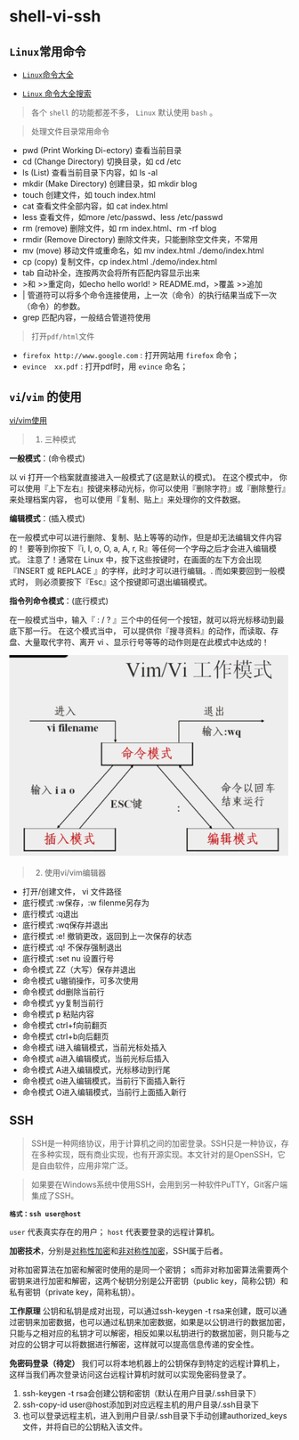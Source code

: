 # shell-vi-ssh

## `Linux`常用命令

- [`Linux`命令大全](http://code.ziqiangxuetang.com/linux/linux-command-manual.html)

- [`Linux` 命令大全搜索](http://man.linuxde.net/)

> 各个 `shell` 的功能都差不多， `Linux` 默认使用 `bash` 。

> 处理文件目录常用命令

- pwd (Print Working Di-ectory) 查看当前目录
- cd (Change Directory) 切换目录，如 cd /etc
- ls (List) 查看当前目录下内容，如 ls -al
- mkdir (Make Directory) 创建目录，如 mkdir blog
- touch 创建文件，如 touch index.html
- cat 查看文件全部内容，如 cat index.html
- less 查看文件，如more /etc/passwd、less /etc/passwd
- rm (remove) 删除文件，如 rm index.html、rm -rf  blog
- rmdir (Remove Directory) 删除文件夹，只能删除空文件夹，不常用
- mv (move) 移动文件或重命名，如 mv index.html ./demo/index.html
- cp (copy) 复制文件，cp index.html ./demo/index.html
- tab 自动补全，连按两次会将所有匹配内容显示出来
- \>和 >>重定向，如echo hello world! > README.md，>覆盖 >>追加
- | 管道符可以将多个命令连接使用，上一次（命令）的执行结果当成下一次（命令）的参数。
- grep 匹配内容，一般结合管道符使用


> 打开`pdf/html`文件

- `firefox http://www.google.com` : 打开网站用 `firefox` 命令；
- `evince  xx.pdf` : 打开pdf时，用 `evince` 命名；


## `vi`/`vim` 的使用

[vi/vim使用](http://code.ziqiangxuetang.com/linux/linux-vim.html)

> 1. 三种模式

**一般模式**：(命令模式)

以 vi 打开一个档案就直接进入一般模式了(这是默认的模式)。
在这个模式中， 你可以使用『上下左右』按键来移动光标，你可以使用『删除字符』或『删除整行』来处理档案内容， 也可以使用『复制、贴上』来处理你的文件数据。

**编辑模式**：(插入模式)

在一般模式中可以进行删除、复制、贴上等等的动作，但是却无法编辑文件内容的！ 
要等到你按下『i, I, o, O, a, A, r, R』等任何一个字母之后才会进入编辑模式。
注意了！通常在 Linux 中，按下这些按键时，在画面的左下方会出现『INSERT 或 REPLACE 』的字样，此时才可以进行编辑。.
而如果要回到一般模式时， 则必须要按下『Esc』这个按键即可退出编辑模式。

**指令列命令模式**：(底行模式)

在一般模式当中，输入『 : / ? 』三个中的任何一个按钮，就可以将光标移动到最底下那一行。
在这个模式当中， 可以提供你『搜寻资料』的动作，而读取、存盘、大量取代字符、离开 vi 、显示行号等等的动作则是在此模式中达成的！

![vi的三种模式切换](../images/vim_model.png)

> 2. 使用vi/vim编辑器

- 打开/创建文件， vi 文件路径
- 底行模式 :w保存，:w filenme另存为
- 底行模式 :q退出
- 底行模式 :wq保存并退出
- 底行模式 :e! 撤销更改，返回到上一次保存的状态
- 底行模式 :q! 不保存强制退出
- 底行模式 :set nu 设置行号
- 命令模式 ZZ（大写）保存并退出
- 命令模式 u辙销操作，可多次使用
- 命令模式 dd删除当前行
- 命令模式 yy复制当前行
- 命令模式 p 粘贴内容
- 命令模式 ctrl+f向前翻页
- 命令模式 ctrl+b向后翻页
- 命令模式 i进入编辑模式，当前光标处插入
- 命令模式 a进入编辑模式，当前光标后插入
- 命令模式 A进入编辑模式，光标移动到行尾
- 命令模式 o进入编辑模式，当前行下面插入新行
- 命令模式 O进入编辑模式，当前行上面插入新行


## SSH

> SSH是一种网络协议，用于计算机之间的加密登录。SSH只是一种协议，存在多种实现，既有商业实现，也有开源实现。本文针对的是OpenSSH，它是自由软件，应用非常广泛。

> 如果要在Windows系统中使用SSH，会用到另一种软件PuTTY，Git客户端集成了SSH。

**`格式：ssh user@host`**   

`user` 代表真实存在的用户； `host` 代表要登录的远程计算机。

**加密技术**，分别是<u>对称性加密</u>和<u>非对称性加密</u>，SSH属于后者。

对称加密算法在加密和解密时使用的是同一个密钥； s而非对称加密算法需要两个密钥来进行加密和解密，这两个秘钥分别是公开密钥（public key，简称公钥）和私有密钥（private key，简称私钥）。

**工作原理**
公钥和私钥是成对出现，可以通过ssh-keygen -t rsa来创建，既可以通过密钥来加密数据，也可以通过私钥来加密数据，如果是以公钥进行的数据加密，只能与之相对应的私钥才可以解密，相反如果以私钥进行的数据加密，则只能与之对应的公钥才可以将数据进行解密，这样就可以提高信息传递的安全性。

**免密码登录（待定）**
我们可以将本地机器上的公钥保存到特定的远程计算机上，这样当我们再次登录访问这台远程计算机时就可以实现免密码登录了。

1. ssh-keygen -t rsa会创建公钥和密钥（默认在用户目录/.ssh目录下）
2. ssh-copy-id user@host添加到对应远程主机的用户目录/.ssh目录下
3. 也可以登录远程主机，进入到用户目录/.ssh目录下手动创建authorized_keys文件，并将自已的公钥粘入该文件。
